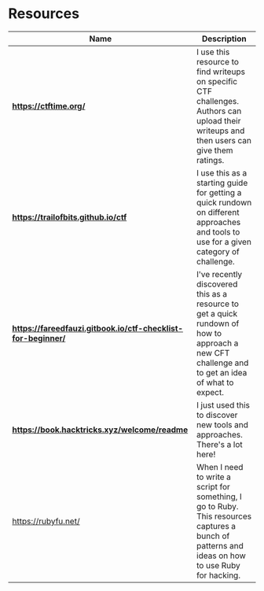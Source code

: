 # Resources

| Name                                                           | Description                                         |                                                                                             
| -------------------------------------------------------------- | ------------------------------------------------------------------------------------------------------------------------------------------------ |
| **https://ctftime.org/**                                       | I use  this resource to find writeups on specific CTF challenges. Authors can upload their writeups and then users can give them ratings.        |
| **https://trailofbits.github.io/ctf**                          | I use this as a starting guide for getting a quick rundown on different approaches and tools to use for a given category of challenge.           |
| **https://fareedfauzi.gitbook.io/ctf-checklist-for-beginner/** | I've recently discovered this as a resource to get a quick rundown of how to approach a new CFT challenge and to get an idea of what to expect.  |
| **https://book.hacktricks.xyz/welcome/readme**                 | I just used this to discover new tools and approaches. There's a lot here!                                                                       |
| https://rubyfu.net/                                            | When I need to write a script for something, I go to Ruby. This resources captures a bunch of patterns and ideas on how to use Ruby for hacking. |

